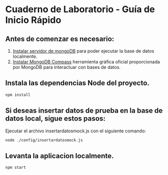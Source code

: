 # Cuaderno de Laboratorio - Guía de Inicio Rápido 

## Antes de comenzar es necesario:

1. [Instalar servidor de mongoDB](https://www.mongodb.com/try/download/community) para poder ejecutar la base de datos localmente.
2. [Instalar MongoDB Compass](https://www.mongodb.com/try/download/compass) herramienta gráfica oficial proporcionada por MongoDB para interactuar con bases de datos.

## Instala las dependencias Node del proyecto.

```bash
npm install
```

## Si deseas insertar datos de prueba en la base de datos local, sigue estos pasos:

Ejecutar el archivo insertardatosmock.js con el siguiente comando:

```bash
node ./config/insertardatosmock.js
```

## Levanta la aplicacion localmente.
```bash
npm start
```


